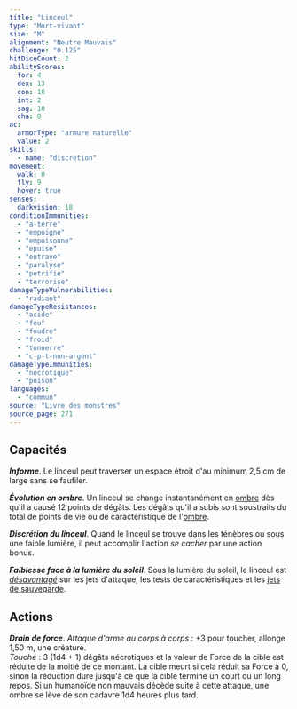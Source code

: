 ```yaml
---
title: "Linceul"
type: "Mort-vivant"
size: "M"
alignment: "Neutre Mauvais"
challenge: "0.125"
hitDiceCount: 2
abilityScores:
  for: 4
  dex: 13
  con: 10
  int: 2
  sag: 10
  cha: 8
ac:
  armorType: "armure naturelle"
  value: 2
skills:
  - name: "discretion"
movement:
  walk: 0
  fly: 9
  hover: true
senses:
  darkvision: 18
conditionImmunities:
  - "a-terre"
  - "empoigne"
  - "empoisonne"
  - "epuise"
  - "entrave"
  - "paralyse"
  - "petrifie"
  - "terrorise"
damageTypeVulnerabilities:
  - "radiant"
damageTypeResistances:
  - "acide"
  - "feu"
  - "foudre"
  - "froid"
  - "tonnerre"
  - "c-p-t-non-argent"
damageTypeImmunities:
  - "necrotique"
  - "poison"
languages:
  - "commun"
source: "Livre des monstres"
source_page: 271
---
```

## Capacités
_**Informe**_. Le linceul peut traverser un espace étroit d'au minimum 2,5 cm de large sans se faufiler.

_**Évolution en ombre**_. Un linceul se change instantanément en [ombre](/bestiaire/ombre/) dès qu'il a causé 12 points de dégâts. Les dégâts qu'il a subis sont soustraits du total de points de vie ou de caractéristique de l'[ombre](/bestiaire/ombre/).

_**Discrétion du linceul**_. Quand le linceul se trouve dans les ténèbres ou sous une faible lumière, il peut accomplir l'action _se cacher_ par une action bonus.

_**Faiblesse face à la lumière du soleil**_. Sous la lumière du soleil, le linceul est [_désavantagé_](/utiliser-les-caracteristiques/#avantage-et-desavantage) sur les jets d'attaque, les tests de caractéristiques et les [jets de sauvegarde](/utiliser-les-caracteristiques/#jets-de-sauvegarde).

## Actions
_**Drain de force**_. _Attaque d'arme au corps à corps_ : +3 pour toucher, allonge 1,50 m, une créature.  
_Touché_ : 3 (1d4 + 1) dégâts nécrotiques et la valeur de Force de la cible est réduite de la moitié de ce montant. La cible meurt si cela réduit sa Force à 0, sinon la réduction dure jusqu'à ce que la cible termine un court ou un long repos. Si un humanoïde non mauvais décède suite à cette attaque, une ombre se lève de son cadavre 1d4 heures plus tard.
